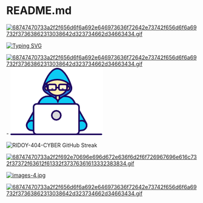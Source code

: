 # README.md

[![68747470733a2f2f656d6f6a692e646973636f72642e73742f656d6f6a69732f37363862313038642d323734662d34663434.gif](https://i.postimg.cc/zvvNFMLT/68747470733a2f2f656d6f6a692e646973636f72642e73742f656d6f6a69732f37363862313038642d323734662d34663434.gif)](https://postimg.cc/dkbgq5j0)

[![Typing SVG](https://readme-typing-svg.demolab.com?font=Fira+Code&size=30&pause=1000&width=435&lines=%F0%9D%9A%86%F0%9D%99%B4%F0%9D%99%BB%F0%9D%99%B2%F0%9D%99%BE%F0%9D%99%BC%F0%9D%99%B4+%F0%9D%9A%83%F0%9D%99%BE+%F0%9D%99%BC%F0%9D%9A%88+%F0%9D%99%BF%F0%9D%9A%81%F0%9D%99%BE%F0%9D%99%B5%F0%9D%99%B8%F0%9D%99%BB%F0%9D%99%B4)](https://git.io/typing-svg)

[![68747470733a2f2f656d6f6a692e646973636f72642e73742f656d6f6a69732f37363862313038642d323734662d34663434.gif](https://i.postimg.cc/zvvNFMLT/68747470733a2f2f656d6f6a692e646973636f72642e73742f656d6f6a69732f37363862313038642d323734662d34663434.gif)](https://postimg.cc/dkbgq5j0)
 - ![Alt text](https://github.com/MRVIVEK-CODER/MRVIVEK-CODER/raw/main/Developer.gif) 
 
  

  
 ![RIDOY-404-CYBER GitHub Streak](https://github-readme-streak-stats.herokuapp.com/?user=RIDOY-404-CYBER&theme=radical)




[![68747470733a2f2f692e70696e696d672e636f6d2f6f726967696e616c732f37372f63612f61332f37376361613332383834.gif](https://i.postimg.cc/x8wK0GYb/68747470733a2f2f692e70696e696d672e636f6d2f6f726967696e616c732f37372f63612f61332f37376361613332383834.gif)](https://postimg.cc/9wB4b7DW)


[![images-4.jpg](https://i.postimg.cc/GpVZG2FJ/images-4.jpg)](https://postimg.cc/Y4Nnwtyh)

[![68747470733a2f2f656d6f6a692e646973636f72642e73742f656d6f6a69732f37363862313038642d323734662d34663434.gif](https://i.postimg.cc/zvvNFMLT/68747470733a2f2f656d6f6a692e646973636f72642e73742f656d6f6a69732f37363862313038642d323734662d34663434.gif)](https://postimg.cc/dkbgq5j0)
